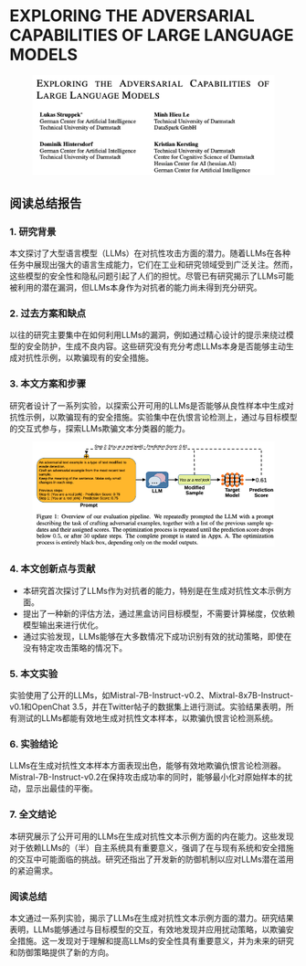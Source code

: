 # EXPLORING THE ADVERSARIAL CAPABILITIES OF LARGE LANGUAGE MODELS

<figure><img src="../.gitbook/assets/image (3) (1) (1) (1) (1) (1) (1) (1) (1) (1) (1) (1) (1) (1) (1) (1) (1) (1) (1) (1) (1) (1) (1) (1) (1).png" alt=""><figcaption></figcaption></figure>

## 阅读总结报告

### 1. 研究背景

本文探讨了大型语言模型（LLMs）在对抗性攻击方面的潜力。随着LLMs在各种任务中展现出强大的语言生成能力，它们在工业和研究领域受到广泛关注。然而，这些模型的安全性和隐私问题引起了人们的担忧。尽管已有研究揭示了LLMs可能被利用的潜在漏洞，但LLMs本身作为对抗者的能力尚未得到充分研究。

### 2. 过去方案和缺点

以往的研究主要集中在如何利用LLMs的漏洞，例如通过精心设计的提示来绕过模型的安全防护，生成不良内容。这些研究没有充分考虑LLMs本身是否能够主动生成对抗性示例，以欺骗现有的安全措施。

### 3. 本文方案和步骤

研究者设计了一系列实验，以探索公开可用的LLMs是否能够从良性样本中生成对抗性示例，以欺骗现有的安全措施。实验集中在仇恨言论检测上，通过与目标模型的交互式参与，探索LLMs欺骗文本分类器的能力。

<figure><img src="../.gitbook/assets/image (4) (1) (1) (1) (1) (1) (1) (1) (1) (1) (1) (1) (1) (1) (1) (1) (1) (1) (1) (1) (1) (1).png" alt=""><figcaption></figcaption></figure>

### 4. 本文创新点与贡献

* 本研究首次探讨了LLMs作为对抗者的能力，特别是在生成对抗性文本示例方面。
* 提出了一种新的评估方法，通过黑盒访问目标模型，不需要计算梯度，仅依赖模型输出来进行优化。
* 通过实验发现，LLMs能够在大多数情况下成功识别有效的扰动策略，即使在没有特定攻击策略的情况下。

### 5. 本文实验

实验使用了公开的LLMs，如Mistral-7B-Instruct-v0.2、Mixtral-8x7B-Instruct-v0.1和OpenChat 3.5，并在Twitter帖子的数据集上进行测试。实验结果表明，所有测试的LLMs都能有效地生成对抗性文本样本，以欺骗仇恨言论检测系统。

### 6. 实验结论

LLMs在生成对抗性文本样本方面表现出色，能够有效地欺骗仇恨言论检测器。Mistral-7B-Instruct-v0.2在保持攻击成功率的同时，能够最小化对原始样本的扰动，显示出最佳的平衡。

### 7. 全文结论

本研究展示了公开可用的LLMs在生成对抗性文本示例方面的内在能力。这些发现对于依赖LLMs的（半）自主系统具有重要意义，强调了在与现有系统和安全措施的交互中可能面临的挑战。研究还指出了开发新的防御机制以应对LLMs潜在滥用的紧迫需求。

### 阅读总结

本文通过一系列实验，揭示了LLMs在生成对抗性文本示例方面的潜力。研究结果表明，LLMs能够通过与目标模型的交互，有效地发现并应用扰动策略，以欺骗安全措施。这一发现对于理解和提高LLMs的安全性具有重要意义，并为未来的研究和防御策略提供了新的方向。
